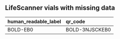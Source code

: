 
## LifeScanner vials with missing data 

 

|human_readable_label |qr_code        |
|:--------------------|:--------------|
|BOLD-EB0             |BOLD-3NJSCKEB0 |
